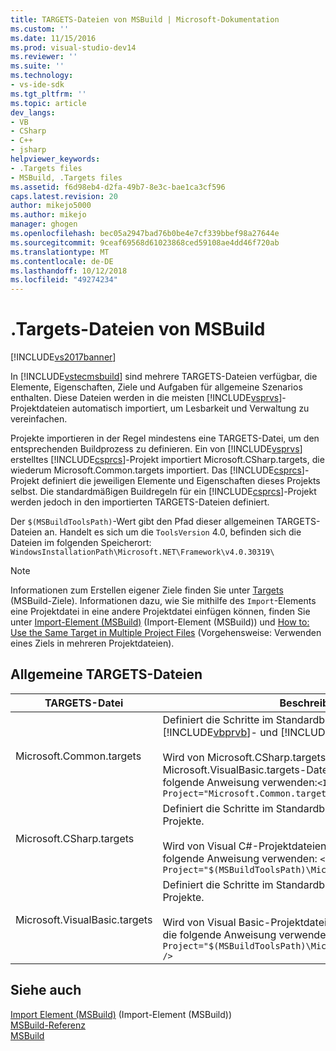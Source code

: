 ```yaml
---
title: TARGETS-Dateien von MSBuild | Microsoft-Dokumentation
ms.custom: ''
ms.date: 11/15/2016
ms.prod: visual-studio-dev14
ms.reviewer: ''
ms.suite: ''
ms.technology:
- vs-ide-sdk
ms.tgt_pltfrm: ''
ms.topic: article
dev_langs:
- VB
- CSharp
- C++
- jsharp
helpviewer_keywords:
- .Targets files
- MSBuild, .Targets files
ms.assetid: f6d98eb4-d2fa-49b7-8e3c-bae1ca3cf596
caps.latest.revision: 20
author: mikejo5000
ms.author: mikejo
manager: ghogen
ms.openlocfilehash: bec05a2947bad76b0be4e7cf339bbef98a27644e
ms.sourcegitcommit: 9ceaf69568d61023868ced59108ae4dd46f720ab
ms.translationtype: MT
ms.contentlocale: de-DE
ms.lasthandoff: 10/12/2018
ms.locfileid: "49274234"
---
```

# <a name="msbuild-targets-files"></a>.Targets-Dateien von MSBuild
[!INCLUDE[vs2017banner](../includes/vs2017banner.md)]

  
In [!INCLUDE[vstecmsbuild](../includes/vstecmsbuild-md.md)] sind mehrere TARGETS-Dateien verfügbar, die Elemente, Eigenschaften, Ziele und Aufgaben für allgemeine Szenarios enthalten. Diese Dateien werden in die meisten [!INCLUDE[vsprvs](../includes/vsprvs-md.md)]-Projektdateien automatisch importiert, um Lesbarkeit und Verwaltung zu vereinfachen.  
  
 Projekte importieren in der Regel mindestens eine TARGETS-Datei, um den entsprechenden Buildprozess zu definieren. Ein von [!INCLUDE[vsprvs](../includes/vsprvs-md.md)] erstelltes [!INCLUDE[csprcs](../includes/csprcs-md.md)]-Projekt importiert Microsoft.CSharp.targets, die wiederum Microsoft.Common.targets importiert. Das [!INCLUDE[csprcs](../includes/csprcs-md.md)]-Projekt definiert die jeweiligen Elemente und Eigenschaften dieses Projekts selbst. Die standardmäßigen Buildregeln für ein [!INCLUDE[csprcs](../includes/csprcs-md.md)]-Projekt werden jedoch in den importierten TARGETS-Dateien definiert.  
  
 Der `$(MSBuildToolsPath)`-Wert gibt den Pfad dieser allgemeinen TARGETS-Dateien an. Handelt es sich um die `ToolsVersion` 4.0, befinden sich die Dateien im folgenden Speicherort: `WindowsInstallationPath\Microsoft.NET\Framework\v4.0.30319\`  
  
> [!NOTE]
>  Informationen zum Erstellen eigener Ziele finden Sie unter [Targets](../msbuild/msbuild-targets.md) (MSBuild-Ziele). Informationen dazu, wie Sie mithilfe des `Import`-Elements eine Projektdatei in eine andere Projektdatei einfügen können, finden Sie unter [Import-Element (MSBuild)](../msbuild/import-element-msbuild.md) (Import-Element (MSBuild)) und [How to: Use the Same Target in Multiple Project Files](../msbuild/how-to-use-the-same-target-in-multiple-project-files.md) (Vorgehensweise: Verwenden eines Ziels in mehreren Projektdateien).  
  
## <a name="common-targets-files"></a>Allgemeine TARGETS-Dateien  
  
|TARGETS-Datei|Beschreibung|  
|-------------------|-----------------|  
|Microsoft.Common.targets|Definiert die Schritte im Standardbuildprozess für [!INCLUDE[vbprvb](../includes/vbprvb-md.md)]- und [!INCLUDE[csprcs](../includes/csprcs-md.md)]-Projekte.<br /><br /> Wird von Microsoft.CSharp.targets-Dateien und Microsoft.VisualBasic.targets-Dateien importiert, die die folgende Anweisung verwenden:`<Import Project="Microsoft.Common.targets" />`|  
|Microsoft.CSharp.targets|Definiert die Schritte im Standardbuildprozess für Visual C#-Projekte.<br /><br /> Wird von Visual C#-Projektdateien (CSPROJ) importiert, die die folgende Anweisung verwenden: `<Import Project="$(MSBuildToolsPath)\Microsoft.CSharp.targets" />`|  
|Microsoft.VisualBasic.targets|Definiert die Schritte im Standardbuildprozess für Visual Basic-Projekte.<br /><br /> Wird von Visual Basic-Projektdateien (VBPROJ) importiert, die die folgende Anweisung verwenden: `<Import Project="$(MSBuildToolsPath)\Microsoft.VisualBasic.targets" />`|  
  
## <a name="see-also"></a>Siehe auch  
 [Import Element (MSBuild)](../msbuild/import-element-msbuild.md)  (Import-Element (MSBuild))  
 [MSBuild-Referenz](../msbuild/msbuild-reference.md)  
 [MSBuild](msbuild.md)


